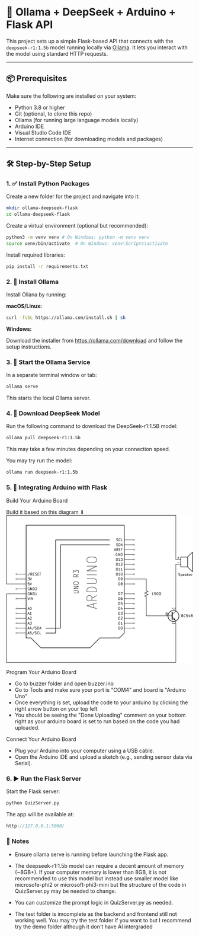 # 🧠 Ollama + DeepSeek + Arduino + Flask API

This project sets up a simple Flask-based API that connects with the `deepseek-r1:1.5b` model running locally via [Ollama](https://ollama.com/). It lets you interact with the model using standard HTTP requests.

---

## 📦 Prerequisites

Make sure the following are installed on your system:

- Python 3.8 or higher
- Git (optional, to clone this repo)
- Ollama (for running large language models locally)
- Arduino IDE
- Visual Studio Code IDE
- Internet connection (for downloading models and packages)

---

## 🛠️ Step-by-Step Setup

### 1. ✅ Install Python Packages

Create a new folder for the project and navigate into it:

```bash
mkdir ollama-deepseek-flask
cd ollama-deepseek-flask
```

Create a virtual environment (optional but recommended):

```bash
python3 -m venv venv # On Windows: python -m venv venv
source venv/bin/activate  # On Windows: venv\Scripts\activate
```

Install required libraries:

```bash
pip install -r requirements.txt
```

### 2. 🧰 Install Ollama

Install Ollana by running:

**macOS/Linux:**
```bash
curl -fsSL https://ollama.com/install.sh | sh
```

**Windows:**

Download the installer from https://ollama.com/download and follow the setup instructions.

### 3. 🚀 Start the Ollama Service
In a separate terminal window or tab:

```bash
ollama serve
```
This starts the local Ollama server.

### 4. 🧠 Download DeepSeek Model
Run the following command to download the DeepSeek-r1:1.5B model:

```bash
ollama pull deepseek-r1:1.5b
```
This may take a few minutes depending on your connection speed.

You may try run the model:
```bash
ollama run deepseek-r1:1.5b
```

### 5. 🔌 Integrating Arduino with Flask
Build Your Arduino Board

Build it based on this diagram ⬇
![Arduino Diagram](diagram.png)

Program Your Arduino Board

- Go to buzzer folder and open buzzer.ino
- Go to Tools and make sure your port is "COM4" and board is "Arduino Uno"
- Once everything is set, upload the code to your arduino by clicking the right arrow button on your top left 
- You should be seeing the "Done Uploading" comment on your bottom right as your arduino board is set to run based on the code you had uploaded.

Connect Your Arduino Board

- Plug your Arduino into your computer using a USB cable.
- Open the Arduino IDE and upload a sketch (e.g., sending sensor data via Serial).

### 6. ▶️ Run the Flask Server
Start the Flask server:

```bash
python QuizServer.py
```

The app will be available at:

```cpp
http://127.0.0.1:5000/
```

### 🧠 Notes
- Ensure ollama serve is running before launching the Flask app.

- The deepseek-r1:1.5b model can require a decent amount of memory (~8GB+). If your computer memory is lower than 8GB, it is not recommended to use this model but instead use smaller model like microsofe-phi2 or microsoft-phi3-mini but the structure of the code in QuizServer.py may be needed to change.

- You can customize the prompt logic in QuizServer.py as needed.

- The test folder is imcomplete as the backend and frontend still not working well. You may try the test folder if you want to but I recommend try the demo folder although it don't have AI intergraded 
